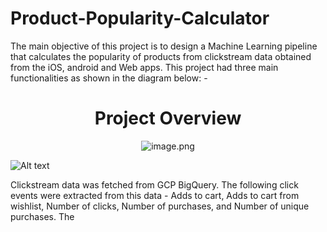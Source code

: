 # Product-Popularity-Calculator
The main objective of this project is to design a Machine Learning pipeline that calculates the popularity of products from clickstream data obtained from the iOS, android and Web apps. This project had three main functionalities as shown in the diagram below: -

<h1><center>Project Overview</center></h1><center>

![image.png](attachment:image.png)</center>
![Alt text](image.png)

Clickstream data was fetched from GCP BigQuery. The following click events were extracted from this data - Adds to cart, Adds to cart from wishlist, Number of clicks, Number of purchases, and Number of unique purchases. The 
